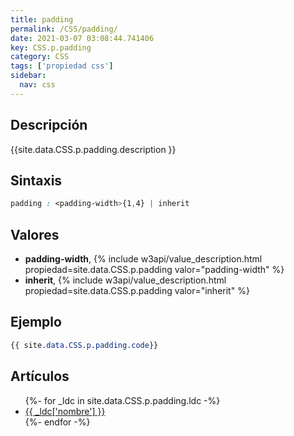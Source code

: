 ```yaml
---
title: padding
permalink: /CSS/padding/
date: 2021-03-07 03:08:44.741406
key: CSS.p.padding
category: CSS
tags: ['propiedad css']
sidebar: 
  nav: css
---
```


## Descripción
{{site.data.CSS.p.padding.description }}

## Sintaxis
~~~css
padding : <padding-width>{1,4} | inherit
~~~

## Valores
* **padding-width**,  {% include w3api/value_description.html propiedad=site.data.CSS.p.padding valor="padding-width" %}
* **inherit**,  {% include w3api/value_description.html propiedad=site.data.CSS.p.padding valor="inherit" %}

## Ejemplo
~~~css
{{ site.data.CSS.p.padding.code}}
~~~

## Artículos
<ul>
{%- for _ldc in site.data.CSS.p.padding.ldc -%}
   <li>
       <a href="{{_ldc['url'] }}">{{ _ldc['nombre'] }}</a>
   </li>
{%- endfor -%}
</ul>
